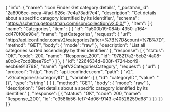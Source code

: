 {
  "info": {
    "name": "Icon Finder Get category details",
    "_postman_id": "2a8906cc-eeea-4fad-926e-7e4a73adf7e4",
    "description": "Get details about a specific category identified by its identifier.",
    "schema": "https://schema.getpostman.com/json/collection/v2.0.0/"
  },
  "item": [
    {
      "name": "Categories",
      "item": [
        {
          "id": "1a500b19-084b-4350-a164-cd470f08e98e",
          "name": "getCategories",
          "request": {
            "url": "http://api.iconfinder.com/v2/categories?after=%7B%7D&count=%7B%7D",
            "method": "GET",
            "body": {
              "mode": "raw"
            },
            "description": "List all categories sorted ascendingly by their identifier."
          },
          "response": [
            {
              "status": "OK",
              "code": 200,
              "name": "Response_200",
              "id": "978217a2-5cb2-4a08-a0c8-c7ccd8bee79c"
            }
          ]
        },
        {
          "id": "2264634d-908f-4724-bc49-eecb6e913768",
          "name": "getV2CategoriesCategory",
          "request": {
            "url": {
              "protocol": "http",
              "host": "api.iconfinder.com",
              "path": [
                "v2",
                "v2/categories/:categoryID"
              ],
              "variable": [
                {
                  "id": "categoryID",
                  "value": "{}",
                  "type": "string"
                }
              ]
            },
            "method": "GET",
            "body": {
              "mode": "raw"
            },
            "description": "Get details about a specific category identified by its identifier."
          },
          "response": [
            {
              "status": "OK",
              "code": 200,
              "name": "Response_200",
              "id": "c358fb56-fef7-4d06-9143-c40526259d68"
            }
          ]
        }
      ]
    }
  ]
}
